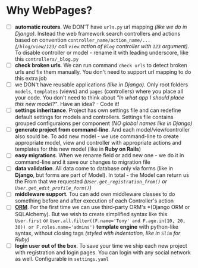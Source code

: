 Why WebPages?
=====

- [ ] **automatic routers**. We DON'T have `urls.py` url mapping *(like we do in Django)*. Instead the web framework search controllers and actions based on convention `controller_name/action_name/...` *(`/blog/view/123/` call `view` action of `Blog` controller with `123` argument)*. To disable controller or model - rename it with leading underscore, like this `controllers/_blog.py`
- [ ] **check broken urls**. We can run command `check urls` to detect broken urls and fix them manually. You don't need to support url mapping to do this extra job
- [ ] we DON't have reusable applications *(like in Django)*. Only root folders `models`, `templates` (views) and `pages` (controllers) where you place all your code. You don't need to think about *"In what app I should place this new model?"*. Have an idea? - Code it!
- [ ] **settings inheritance**. Project has own settings file and can redefine default settings for models and controllers. Settings file contains grouped configuraions per component *(NO global names like in Django)*
- [ ] **generate project from command-line**. And each model/view/controller also sould be. To add new model - we use command-line to create appropriate model, view and controller with appropriate actions and templates for this new model (like in **Ruby on Rails**)
- [ ] **easy migrations**. When we rename field or add new one - we do it in command-line and it save our changes to migration file
- [ ] **data validation**. All data come to database only via forms (like in **Django**, but forms are part of Model). In total - the Model can return us the From that we requested *(`User.get_registration_from()` or `User.get_edit_profile_form()`)*
- [ ] **middleware support**. Tou can add own middleware classes to do something before and after execution of each Controller's action
- [ ] **[ORM](https://github.com/webpages/orm)**. For the first time we can use third-party ORM's *(Django ORM or SQLAlchemy). But we wish to create simplified syntax like this `User.first` or `User.all.filter((F.name='Tony' and F.age.in(10, 20, 30)) or F.roles.name='admins')`
 **template engine** with python-like syntax, without closing tags *(styled with indentation, like in `Slim` for Ruby)*
- [ ] **login user out of the box**. To save your time we ship each new project with registration and login pages. You can login with any social network as well. Configurable in `settings.yaml`
